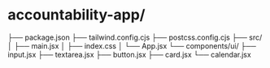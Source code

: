 # accountability-app/
├── package.json
├── tailwind.config.cjs
├── postcss.config.cjs
├── src/
│   ├── main.jsx
│   ├── index.css
│   └── App.jsx
└── components/ui/
    ├── input.jsx
    ├── textarea.jsx
    ├── button.jsx
    ├── card.jsx
    └── calendar.jsx
